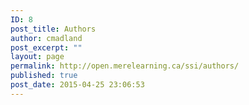 ```yaml
---
ID: 8
post_title: Authors
author: cmadland
post_excerpt: ""
layout: page
permalink: http://open.merelearning.ca/ssi/authors/
published: true
post_date: 2015-04-25 23:06:53
---
```

<!-- Here be dragons.-->
